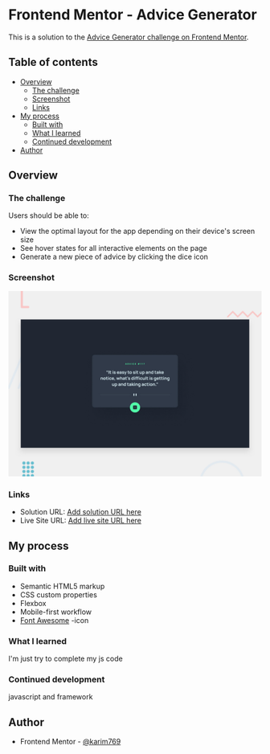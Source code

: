 # Frontend Mentor - Advice Generator

This is a solution to the [Advice Generator challenge on Frontend Mentor](https://www.frontendmentor.io/challenges/). 

## Table of contents

- [Overview](#overview)
  - [The challenge](#the-challenge)
  - [Screenshot](#screenshot)
  - [Links](#links)
- [My process](#my-process)
  - [Built with](#built-with)
  - [What I learned](#what-i-learned)
  - [Continued development](#continued-development)
- [Author](#author)


## Overview

### The challenge

Users should be able to:

- View the optimal layout for the app depending on their device's screen size
- See hover states for all interactive elements on the page
- Generate a new piece of advice by clicking the dice icon

### Screenshot

![](./design/desktop-preview.jpg)


### Links

- Solution URL: [Add solution URL here](https://github.com/karim769/advice-generator.git)
- Live Site URL: [Add live site URL here](https://karim769.github.io/advice-generator/)

## My process

### Built with

- Semantic HTML5 markup
- CSS custom properties
- Flexbox
- Mobile-first workflow
- [Font Awesome](https://fontawesome.com) -icon


### What I learned

I'm just try to complete my js code

### Continued development

javascript and framework





## Author

- Frontend Mentor - [@karim769](https://www.frontendmentor.io/profile/karim769)

